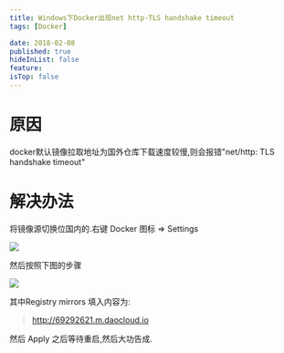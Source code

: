 ```yaml
---
title: Windows下Docker出现net http-TLS handshake timeout
tags: [Docker]

date: 2018-02-08
published: true
hideInList: false
feature: 
isTop: false
---
```







# 原因

docker默认镜像拉取地址为国外仓库下载速度较慢,则会报错"net/http: TLS handshake timeout"

# 解决办法

将镜像源切换位国内的.右键 Docker 图标 => Settings

![](http://ww1.sinaimg.cn/large/006wYWbGly1fo90g35908j308f08kmy3.jpg)

然后按照下图的步骤

![](http://ww1.sinaimg.cn/large/006wYWbGly1fo90gqqhrcj30yb0mc0vv.jpg)

其中Registry mirrors 填入内容为:
>http://69292621.m.daocloud.io

然后 Apply 之后等待重启,然后大功告成.

